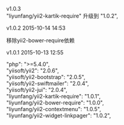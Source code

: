 v1.0.3  
"liyunfang/yii2-kartik-require" 升级到 "1.0.2",

v1.0.2 2015-10-14 14:53  

移除yii2-bower-require依赖

v1.0.1 2015-10-13 12:55  

"php": ">=5.4.0",  
"yiisoft/yii2": "2.0.6",  
"yiisoft/yii2-bootstrap": "2.0.5",  
"yiisoft/yii2-swiftmailer": "2.0.4",  
"yiisoft/yii2-jui": "2.0.4",  
"liyunfang/yii2-kartik-require": "1.0.1",  
"liyunfang/yii2-bower-require": "1.0.0",  
"liyunfang/yii2-contextmenu": "1.0.5",  
"liyunfang/yii2-widget-linkpager": "1.0.2",  

